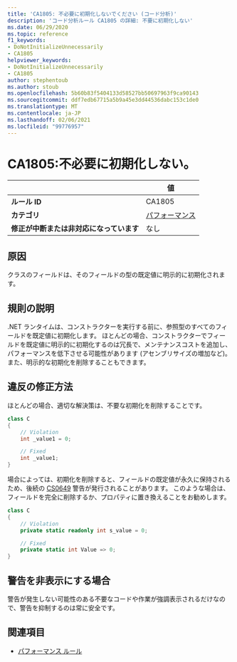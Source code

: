 ```yaml
---
title: 'CA1805: 不必要に初期化しないでください (コード分析)'
description: 'コード分析ルール CA1805 の詳細: 不要に初期化しない'
ms.date: 06/29/2020
ms.topic: reference
f1_keywords:
- DoNotInitializeUnnecessarily
- CA1805
helpviewer_keywords:
- DoNotInitializeUnnecessarily
- CA1805
author: stephentoub
ms.author: stoub
ms.openlocfilehash: 5b60b83f5404133d58527bb50697963f9ca90143
ms.sourcegitcommit: ddf7edb67715a5b9a45e3dd44536dabc153c1de0
ms.translationtype: MT
ms.contentlocale: ja-JP
ms.lasthandoff: 02/06/2021
ms.locfileid: "99776957"
---
```

# <a name="ca1805-do-not-initialize-unnecessarily"></a>CA1805:不必要に初期化しない。

| | 値 |
|-|-|
| **ルール ID** |CA1805|
| **カテゴリ** |[パフォーマンス](performance-warnings.md)|
| **修正が中断または非対応になっています** |なし|

## <a name="cause"></a>原因

クラスのフィールドは、そのフィールドの型の既定値に明示的に初期化されます。

## <a name="rule-description"></a>規則の説明

.NET ランタイムは、コンストラクターを実行する前に、参照型のすべてのフィールドを既定値に初期化します。 ほとんどの場合、コンストラクターでフィールドを既定値に明示的に初期化するのは冗長で、メンテナンスコストを追加し、パフォーマンスを低下させる可能性があります (アセンブリサイズの増加など)。また、明示的な初期化を削除することもできます。

## <a name="how-to-fix-violations"></a>違反の修正方法

ほとんどの場合、適切な解決策は、不要な初期化を削除することです。

```csharp
class C
{
    // Violation
    int _value1 = 0;

    // Fixed
    int _value1;
}
```

場合によっては、初期化を削除すると、フィールドの既定値が永久に保持されるため、後続の [CS0649](../../../csharp/misc/cs0649.md) 警告が発行されることがあります。  このような場合は、フィールドを完全に削除するか、プロパティに置き換えることをお勧めします。

```csharp
class C
{
    // Violation
    private static readonly int s_value = 0;

    // Fixed
    private static int Value => 0;
}
```

## <a name="when-to-suppress-warnings"></a>警告を非表示にする場合

警告が発生しない可能性のある不要なコードや作業が強調表示されるだけなので、警告を抑制するのは常に安全です。

## <a name="see-also"></a>関連項目

- [パフォーマンス ルール](performance-warnings.md)
